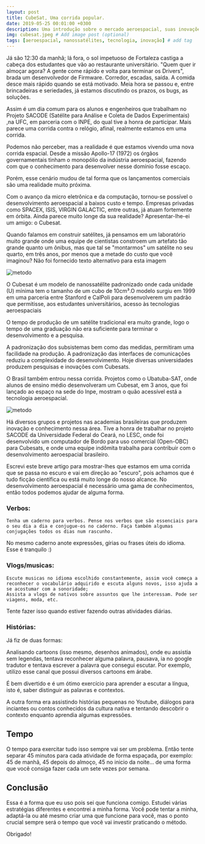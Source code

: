 ```yaml
---
layout: post
title: CubeSat, Uma corrida popular.
date: 2019-05-25 00:01:00 +0300
description: Uma introdução sobre o mercado aeroespacial, suas inovações e minha experiência no setor. # Add post description (optional)
img: cubesat.jpeg # Add image post (optional)
tags: [aeroespacial, nanossatélites, tecnologia, inovação] # add tag
---
```


Já são 12:30 da manhã; lá fora, o sol impetuoso de Fortaleza castiga a cabeça dos estudantes que vão ao restaurante universitário. "Quem quer ir almoçar agora? A gente come rápido e volta para terminar os Drivers", brada um desenvolvedor de Firmware. Corredor, escadas, saída. A comida desce mais rápido quando se está motivado. Meia hora se passou e, entre brincadeiras e seriedades, já estamos discutindo os prazos, os bugs, as soluções.

Assim é um dia comum para os alunos e engenheiros que trabalham no Projeto SACODE (Satélite para Análise e Coleta de Dados Experimentais) ,na UFC, em parceria com o INPE, do qual tive a honra de participar. Mais parece uma corrida contra o relógio, afinal, realmente estamos em uma corrida.

Podemos não perceber, mas a realidade é que estamos vivendo uma nova corrida espacial. Desde a missão Apollo-17 (1972) os órgãos governamentais tinham o monopólio da indústria aeroespacial, fazendo com que o conhecimento para desenvolver nesse domínio fosse escaço.

Porém, esse cenário mudou de tal forma que os lançamentos comerciais são uma realidade muito próxima.

Com o avanço da micro eletrônica e da computação, tornou-se possível o desenvolvimento aeroespacial a baixos custo e tempo. Empresas privadas como SPACEX, ISIS, VIRGIN GALACTIC, entre outras, já atuam fortemente em órbita. Ainda parece muito longe da sua realidade? Apresentar-lhe-ei um amigo: o Cubesat.

Quando falamos em construir satélites, já pensamos em um laboratório muito grande onde uma equipe de cientistas constroem um artefato tão grande quanto um ônibus, mas que tal se "montarmos" um satélite no seu quarto, em três anos, por menos que a metade do custo que você imaginou?
Não foi fornecido texto alternativo para esta imagem

![metodo](/assets/img/cubesat2.jpeg)

O Cubesat é um modelo de nanossatélite padronizado onde cada unidade (U) mínima tem o tamanho de um cubo de 10cm³.O modelo surgiu em 1999 em uma parceria entre Stanford e CalPoli para desenvolverem um padrão que permitisse, aos estudantes universitários, acesso às tecnologias aeroespaciais

O tempo de produção de um satélite tradicional era muito grande, logo o tempo de uma graduação não era suficiente para terminar o desenvolvimento e a pesquisa.

A padronização dos subsistemas bem como das medidas, permitiram uma facilidade na produção. A padronização das interfaces de comunicações reduziu a complexidade do desenvolvimento. Hoje diversas universidades produzem pesquisas e inovações com Cubesats.

O Brasil também entrou nessa corrida. Projetos como o Ubatuba-SAT, onde alunos de ensino médio desenvolveram um Cubesat, em 3 anos, que foi lançado ao espaço na sede do Inpe, mostram o quão acessível está a tecnologia aeroespacial. 

 
![metodo](/assets/img/cubesat3.jpeg)

Há diversos grupos e projetos nas academias brasileiras que produzem inovação e conhecimento nessa área. Tive a honra de trabalhar no projeto SACODE da Universidade Federal do Ceará, no LESC, onde foi desenvolvido um computador de Bordo para uso comercial (Open-OBC) para Cubesats, e onde uma equipe indômita trabalha para contribuir com o desenvolvimento aeroespacial brasileiro.

Escrevi este breve artigo para mostrar-lhes que estamos em uma corrida que se passa no escuro e vai em direção ao "escuro", pois achamos que é tudo ficção científica ou está muito longe do nosso alcance. No desenvolvimento aeroespacial é necessário uma gama de conhecimentos, então todos podemos ajudar de alguma forma.

### Verbos:

    Tenha um caderno para verbos. Pense nos verbos que são essenciais para o seu dia a dia e conjugue-os no caderno. Faça também algumas conjugações todos os dias num rascunho.

No mesmo caderno anote expressões, gírias ou frases úteis do idioma. Esse é tranquilo :)

### Vlogs/musicas:

    Escute musicas no idioma escolhido constantemente, assim você começa a reconhecer o vocabulário adquirido e escuta alguns novos, isso ajuda a se acostumar com a sonoridade;
    Assista a vlogs de nativos sobre assuntos que lhe interessam. Pode ser viagens, moda, etc. 

Tente fazer isso quando estiver fazendo outras atividades diárias.

### Histórias:

Já fiz de duas formas:

Analisando cartoons (isso mesmo, desenhos animados), onde eu assistia sem legendas, tentava reconhecer alguma palavra, pausava, ia no google tradutor e tentava escrever a palavra que consegui escutar. Por exemplo, utilizo esse canal que possui diversos cartoons em árabe.

É bem divertido e é um ótimo exercício para aprender a escutar a língua, isto é, saber distinguir as palavras e contextos.

A outra forma era assistindo histórias pequenas no Youtube, diálogos para inciantes ou contos conhecidos da cultura nativa e tentando descobrir o contexto enquanto aprendia algumas expressões.

## Tempo

O tempo para exercitar tudo isso sempre vai ser um problema. Então tente separar 45 minutos para cada atividade de forma espaçada, por exemplo: 45 de manhã, 45 depois do almoço, 45 no inicio da noite... de uma forma que você consiga fazer cada um sete vezes por semana.

## Conclusão

Essa é a forma que eu uso pois sei que funciona comigo. Estudei várias estratégias diferentes e encontrei a minha forma. Você pode tentar a minha, adaptá-la ou até mesmo criar uma que funcione para você, mas o ponto crucial sempre será o tempo que você vai investir praticando o método.

Obrigado!
